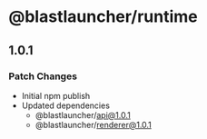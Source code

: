# @blastlauncher/runtime

## 1.0.1

### Patch Changes

- Initial npm publish
- Updated dependencies
  - @blastlauncher/api@1.0.1
  - @blastlauncher/renderer@1.0.1
